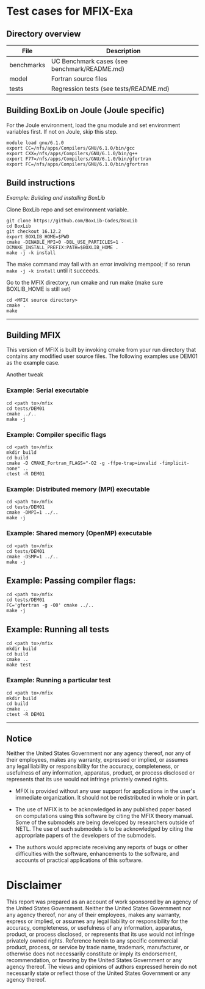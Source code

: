 # Test cases for MFIX-Exa

## Directory overview

| File       | Description                                         |
| ---------  | --------------------------------------------------- |
| benchmarks | UC Benchmark cases (see benchmark/README.md)        |
| model      | Fortran source files                                |
| tests      | Regression tests (see tests/README.md)              |



## Building BoxLib on Joule (Joule specific)
For the Joule environment, load the gnu module and set environment variables first. If not on Joule, skip this step.
```shell
module load gnu/6.1.0
export CC=/nfs/apps/Compilers/GNU/6.1.0/bin/gcc
export CXX=/nfs/apps/Compilers/GNU/6.1.0/bin/g++
export F77=/nfs/apps/Compilers/GNU/6.1.0/bin/gfortran
export FC=/nfs/apps/Compilers/GNU/6.1.0/bin/gfortran
```

## Build instructions

_Example: Building and installing BoxLib_

Clone BoxLib repo and set environment variable.
```shell
git clone https://github.com/BoxLib-Codes/BoxLib
cd BoxLib
git checkout 16.12.2
export BOXLIB_HOME=$PWD
cmake -DENABLE_MPI=0 -DBL_USE_PARTICLES=1 -DCMAKE_INSTALL_PREFIX:PATH=$BOXLIB_HOME .
make -j -k install
```
The make command may fail with an error involving mempool; if so rerun ```make -j -k install``` until it succeeds.


Go to the MFIX directory, run cmake and run make (make sure BOXLIB_HOME is still set)
```shell
cd <MFIX source directory>
cmake .
make
```




---------------------------------------------------------------------



## Building MFIX

This version of MFIX is built by invoking cmake from your run
directory that contains any modified user source files. The
following examples use DEM01 as the example case.

Another tweak

### Example: Serial executable
```shell
cd <path to>/mfix
cd tests/DEM01
cmake ../..
make -j
```

### Example: Compiler specific flags
```shell
cd <path to>/mfix
mkdir build
cd build
cmake -D CMAKE_Fortran_FLAGS="-O2 -g -ffpe-trap=invalid -fimplicit-none" ..
ctest -R DEM01
```

### Example: Distributed memory (MPI) executable
```shell
cd <path to>/mfix
cd tests/DEM01
cmake -DMPI=1 ../..
make -j
```

### Example: Shared memory (OpenMP) executable
```shell
cd <path to>/mfix
cd tests/DEM01
cmake -DSMP=1 ../..
make -j
```

## Example: Passing compiler flags:
```shell
cd <path to>/mfix
cd tests/DEM01
FC='gfortran -g -O0' cmake ../..
make -j
```

## Example:  Running all tests
```shell
cd <path to>/mfix
mkdir build
cd build
cmake ..
make test
```

### Example: Running a particular test
```shell
cd <path to>/mfix
mkdir build
cd build
cmake ..
ctest -R DEM01
```


--------------------------------------------------------------------

## Notice
Neither the United States Government nor any agency thereof, nor any
of their employees, makes any warranty, expressed or implied, or
assumes any legal liability or responsibility for the accuracy,
completeness, or usefulness of any information, apparatus, product,
or process disclosed or represents that its use would not infringe
privately owned rights.

* MFIX is provided without any user support for applications in the
  user's immediate organization. It should not be redistributed in
  whole or in part.

* The use of MFIX is to be acknowledged in any published paper based
  on computations using this software by citing the MFIX theory
  manual. Some of the submodels are being developed by researchers
  outside of NETL. The use of such submodels is to be acknowledged
  by citing the appropriate papers of the developers of the submodels.

* The authors would appreciate receiving any reports of bugs or other
  difficulties with the software, enhancements to the software, and
  accounts of practical applications of this software.

# Disclaimer
This report was prepared as an account of work sponsored by an agency
of the United States Government. Neither the United States Government
nor any agency thereof, nor any of their employees, makes any
warranty, express or implied, or assumes any legal liability or
responsibility for the accuracy, completeness, or usefulness of any
information, apparatus, product, or process disclosed, or represents
that its use would not infringe privately owned rights. Reference
herein to any specific commercial product, process, or service by
trade name, trademark, manufacturer, or otherwise does not
necessarily constitute or imply its endorsement, recommendation, or
favoring by the United States Government or any agency thereof. The
views and opinions of authors expressed herein do not necessarily
state or reflect those of the United States Government or any
agency thereof.
